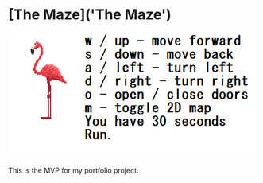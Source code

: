 # [The Maze]('The Maze')
![The Maze](src/images/welcome.png)

This is the MVP for my portfolio project.
